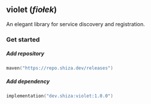 ## violet (*fiołek*)

An elegant library for service discovery and registration.

### Get started

##### Add repository

```kotlin
maven("https://repo.shiza.dev/releases")
```

##### Add dependency

```kotlin
implementation("dev.shiza:violet:1.0.0") 
```
